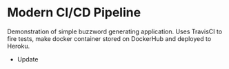 # Modern CI/CD Pipeline

Demonstration of simple buzzword generating application. Uses TravisCI to fire tests, make docker container stored on DockerHub and deployed to Heroku. 

- Update

